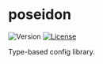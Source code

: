 # poseidon
![Version](https://img.shields.io/github/package-json/v/nuogz/poseidon?style=flat-square)
[![License](https://img.shields.io/github/license/nuogz/poseidon?style=flat-square)](https://www.gnu.org/licenses/lgpl-3.0-standalone.html)

Type-based config library.
